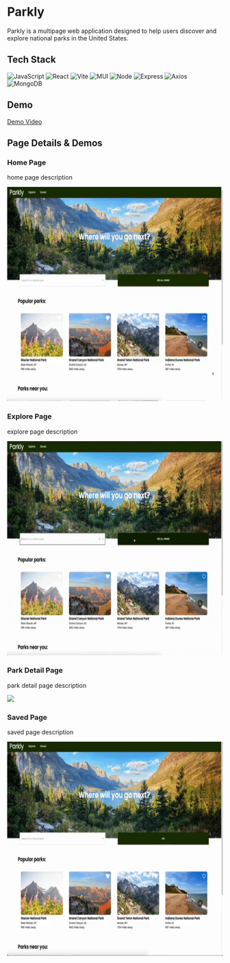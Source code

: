 # Parkly
Parkly is a multipage web application designed to help users discover and explore national parks in the United States.

## Tech Stack
![JavaScript](https://img.shields.io/badge/JavaScript-F7DF1E?style=for-the-badge&logo=javascript&logoColor=black)
![React](https://img.shields.io/badge/-React-61DAFB?logo=react&logoColor=white&style=for-the-badge)
![Vite](https://img.shields.io/badge/vite-%23646CFF.svg?style=for-the-badge&logo=vite&logoColor=white)
![MUI](https://img.shields.io/badge/MUI-%230081CB.svg?style=for-the-badge&logo=mui&logoColor=white)
![Node](https://img.shields.io/badge/-Node-9ACD32?logo=node.js&logoColor=white&style=for-the-badge)
![Express](https://img.shields.io/badge/-Express-DCDCDC?logo=express&logoColor=black&style=for-the-badge)
![Axios](https://img.shields.io/badge/-Axios-671ddf?logo=axios&logoColor=black&style=for-the-badge)
![MongoDB](https://img.shields.io/badge/MongoDB-%234ea94b.svg?style=for-the-badge&logo=mongodb&logoColor=white)

## Demo
[Demo Video](https://drive.google.com/file/d/1o4Zq98R9b2dtdowJidgzdpqSwTu2lt4q/view?usp=share_link)

## Page Details & Demos
### Home Page
home page description

<img src="./Parkly/demos/home.gif" height=500 />

### Explore Page
explore page description

<img src="./Parkly/demos/expolore.gif" height=500 />

### Park Detail Page
park detail page description

<img src="./Parkly/demos/detail.gif" height=500 />

### Saved Page
saved page description

<img src="./Parkly/demos/saved.gif" height=500 />
